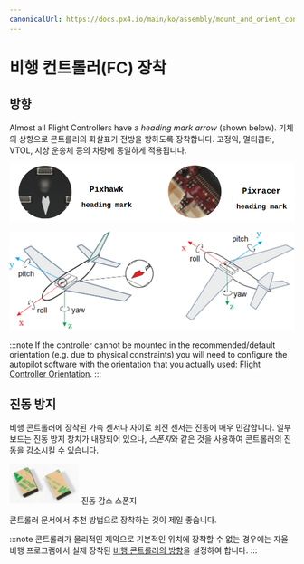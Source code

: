```yaml
---
canonicalUrl: https://docs.px4.io/main/ko/assembly/mount_and_orient_controller
---
```


# 비행 컨트롤러(FC) 장착

## 방향

Almost all Flight Controllers have a *heading mark arrow* (shown below). 기체의 상향으로 콘트롤러의 화살표가 전방을 향하도록 장착합니다. 고정익, 멀티콥터, VTOL, 지상 운송체 등의 차량에 동일하게 적용됩니다.

![콘트롤러 전방 표식 ](../../assets/qgc/setup/sensor/fc_heading_mark_1.png)

![콘트롤러 방향 ](../../assets/qgc/setup/sensor/fc_orientation_1.png)

:::note
If the controller cannot be mounted in the recommended/default orientation (e.g. due to physical constraints) you will need to configure the autopilot software with the orientation that you actually used: [Flight Controller Orientation](../config/flight_controller_orientation.md). :::

## 진동 방지

비행 콘트롤러에 장착된 가속 센서나 자이로 회전 센서는 진동에 매우 민감합니다. 일부 보드는 진동 방지 창치가 내장되어 있으나, *스폰지*와 같은 것을 사용하여 콘트롤러의 진동을 감소시킬 수 있습니다.

![픽스호크에 장착된 스폰지](../../assets/hardware/mounting/3dr_anti_vibration_mounting_foam.png) 진동 감소 스폰지

콘트롤러 문서에서 추천 방법으로 장착하는 것이 제일 좋습니다.

:::note
콘트롤러가 물리적인 제약으로 기본적인 위치에 장착할 수 없는 경우에는 자율비행 프로그램에서 실제 장착된 [비행 콘트롤러의 방향](../config/flight_controller_orientation.md)을 설정하여 합니다. :::
